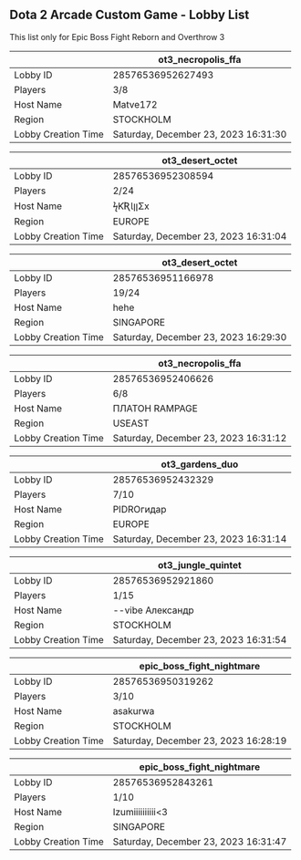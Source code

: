 ## Dota 2 Arcade Custom Game - Lobby List

This list only for Epic Boss Fight Reborn and Overthrow 3

|  | ot3_necropolis_ffa |
| ------ | ------ |
| Lobby ID | 28576536952627493 |
| Players | 3/8 |
| Host Name | Matve172 |
| Region | STOCKHOLM |
| Lobby Creation Time | Saturday, December 23, 2023 16:31:30 |


|  | ot3_desert_octet |
| ------ | ------ |
| Lobby ID | 28576536952308594 |
| Players | 2/24 |
| Host Name | ϟƘƦƖןןΣx |
| Region | EUROPE |
| Lobby Creation Time | Saturday, December 23, 2023 16:31:04 |


|  | ot3_desert_octet |
| ------ | ------ |
| Lobby ID | 28576536951166978 |
| Players | 19/24 |
| Host Name | hehe |
| Region | SINGAPORE |
| Lobby Creation Time | Saturday, December 23, 2023 16:29:30 |


|  | ot3_necropolis_ffa |
| ------ | ------ |
| Lobby ID | 28576536952406626 |
| Players | 6/8 |
| Host Name | ПЛАТОН RAMPAGE |
| Region | USEAST |
| Lobby Creation Time | Saturday, December 23, 2023 16:31:12 |


|  | ot3_gardens_duo |
| ------ | ------ |
| Lobby ID | 28576536952432329 |
| Players | 7/10 |
| Host Name | PIDROгидар |
| Region | EUROPE |
| Lobby Creation Time | Saturday, December 23, 2023 16:31:14 |


|  | ot3_jungle_quintet |
| ------ | ------ |
| Lobby ID | 28576536952921860 |
| Players | 1/15 |
| Host Name | --vibe Александр |
| Region | STOCKHOLM |
| Lobby Creation Time | Saturday, December 23, 2023 16:31:54 |


|  | epic_boss_fight_nightmare |
| ------ | ------ |
| Lobby ID | 28576536950319262 |
| Players | 3/10 |
| Host Name | asakurwa |
| Region | STOCKHOLM |
| Lobby Creation Time | Saturday, December 23, 2023 16:28:19 |


|  | epic_boss_fight_nightmare |
| ------ | ------ |
| Lobby ID | 28576536952843261 |
| Players | 1/10 |
| Host Name | Izumiiiiiiiiii<3 |
| Region | SINGAPORE |
| Lobby Creation Time | Saturday, December 23, 2023 16:31:47 |


